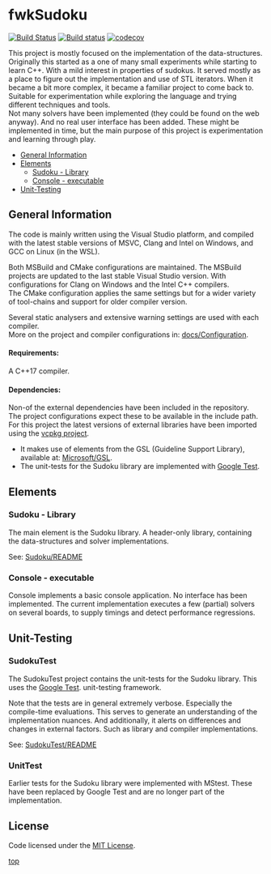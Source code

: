 <!-------------------------------------------------------------><a id="top"></a>
# fwkSudoku
<!----------------------------------------------------------------------------->
<!-- Badges -->
[![Build Status][Travis-badge]][Travis-link]
[![Build status][AppVeyor-badge]][AppVeyor-link]
[![codecov][Codecov-badge]][Codecov-link]
<!-- Description -->
This project is mostly focused on the implementation of the data-structures.  
Originally this started as a one of many small experiments while starting to
learn C++. With a mild interest in properties of sudokus.
It served mostly as a place to figure out the implementation and use of STL
iterators.
When it became a bit more complex, it became a familiar project to come back to.
Suitable for experimentation while exploring the language and trying different
techniques and tools.  
Not many solvers have been implemented (they could be found on the web anyway).
And no real user interface has been added.
These might be implemented in time, but the main purpose of this project
is experimentation and learning through play.

<!-- TOC -->
- [General Information](#general)
- [Elements](#elements)  
  - [Sudoku - Library](#sudoku)
  - [Console - executable](#console)
- [Unit-Testing](#unit-testing)

<!---------------------------------------------------------><a id="general"></a>
## General Information ##
<!----------------------------------------------------------------------------->
<!-- installation -->
<!-- usage -->
The code is mainly written using the Visual Studio platform, and compiled with
the latest stable versions of MSVC, Clang and Intel on Windows, and GCC on Linux
(in the WSL).

Both MSBuild and CMake configurations are maintained.
The MSBuild projects are updated to the last stable Visual Studio version.
With configurations for Clang on Windows and the Intel C++ compilers.  
The CMake configuration applies the same settings but for a wider variety of
tool-chains and support for older compiler version.

Several static analysers and extensive warning settings are used with each
compiler.  
More on the project and compiler configurations in: 
[docs/Configuration](./docs/Configuration.md).

#### Requirements:
A C++17 compiler.

#### Dependencies:
Non-of the external dependencies have been included in the repository.
The project configurations expect these to be available in the include path.
For this project the latest versions of external libraries have been imported
using the [vcpkg project][github-vcpkg].
- It makes use of elements from the GSL (Guideline Support Library), available
  at: [Microsoft/GSL][github-ms-gsl].
- The unit-tests for the Sudoku library are implemented with
  [Google Test][github-GTest].


<!--------------------------------------------------------><a id="elements"></a>
## Elements ##
<!----------------------------------------------------------------------------->
<!----------------------------------------------------------><a id="sudoku"></a>
### Sudoku - Library ###
<!----------------------------------------------------------------------------->
The main element is the Sudoku library.
A header-only library, containing the data-structures and solver
implementations.

See: [Sudoku/README](./Sudoku/README.md)


<!---------------------------------------------------------><a id="console"></a>
### Console - executable ###
<!----------------------------------------------------------------------------->
Console implements a basic console application.
No interface has been implemented.
The current implementation executes a few (partial) solvers on several boards,
to supply timings and detect performance regressions.


<!----------------------------------------------------><a id="unit-testing"></a>
## Unit-Testing ##
<!----------------------------------------------------------------------------->
<!-- description -->

### SudokuTest ###
The SudokuTest project contains the unit-tests for the Sudoku library.
This uses the [Google Test][github-GTest].
 unit-testing framework.

Note that the tests are in general extremely verbose.
Especially the compile-time evaluations.
This serves to generate an understanding of the implementation nuances.
And additionally, it alerts on differences and changes in external factors.
Such as library and compiler implementations.

See: [SudokuTest/README](./SudokuTest/README.md)

### UnitTest ###
Earlier tests for the Sudoku library were implemented with MStest.
These have been replaced by Google Test and are no longer part of the
implementation.


<!----------------------------------------------------><a id="contributing"></a>

<!----------------------------------------------------------------------------->


<!---------------------------------------------------------><a id="license"></a>
## License
<!----------------------------------------------------------------------------->
Code licensed under the [MIT License](./LICENSE).

[top](#top)

[AppVeyor-badge]: https://ci.appveyor.com/api/projects/status/fuasqqstakl49tfb/branch/master?svg=true
[AppVeyor-link]:  https://ci.appveyor.com/project/Farwaykorse/fwksudoku/branch/master
[Codecov-badge]:  https://codecov.io/gh/Farwaykorse/fwkSudoku/branch/master/graph/badge.svg
[Codecov-link]:   https://codecov.io/gh/Farwaykorse/fwkSudoku
[Travis-badge]:   https://travis-ci.com/Farwaykorse/fwkSudoku.svg?branch=master
[Travis-link]:    https://travis-ci.com/Farwaykorse/fwkSudoku/branches

[github-GTest]:   https://github.com/google/googletest
[github-ms-gsl]:  https://github.com/Microsoft/GSL
[github-vcpkg]:   https://github.com/Microsoft/vcpk
